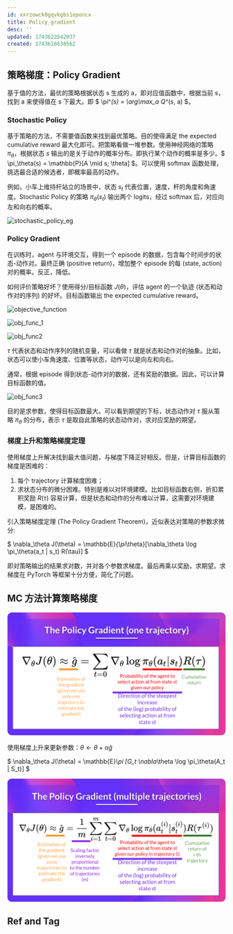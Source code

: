 ```yaml
---
id: xxrzowck0gqvkgbs1eponcx
title: Policy_gradient
desc: ''
updated: 1743622542037
created: 1743616638562
---
```


## 策略梯度：Policy Gradient

基于值的方法，最优的策略根据状态 s 生成的 a，即对应值函数中，根据当前 s，找到 a 来使得值在 s 下最大。即 $ \pi^*(s) = \arg\max_a Q^*(s, a) $。

### Stochastic Policy

基于策略的方法，不需要值函数来找到最优策略。目的使得满足 the expected cumulative reward 最大化即可。把策略看做一堆参数。使用神经网络的策略 $\pi_\theta$，根据状态 $s$ 输出的是关于动作的概率分布。即执行某个动作的概率是多少。$ \pi_\theta(s) = \mathbb{P}[A \mid s; \theta] $。可以使用 softmax 函数处理，挑选最合适的候选者，即概率最高的动作。

例如，小车上维持杆站立的场景中，状态 $s_t$ 代表位置，速度，杆的角度和角速度。Stochastic Policy 的策略 $\pi_\theta(s_t)$ 输出两个 logits，经过 softmax 后，对应向左和向右的概率。

![stochastic_policy_eg](assets/images/rl.Policy_gradient_和_GAE/stochastic_policy_eg.png)

### Policy Gradient

在训练时，agent 与环境交互，得到一个 episode 的数据，包含每个时间步的状态-动作对。最终正确 (positive return)，增加整个 episode 的每 (state, action) 对的概率。反正，降低。

如何评价策略好坏？使用得分/目标函数 $J(\theta)$，评估 agent 的一个轨迹 (状态和动作对的序列) 的好坏。目标函数输出 the expected cumulative reward。

![objective_function](assets/images/rl.Policy_gradient_和_GAE/objective_function.png)

![obj_func_1](assets/images/rl.Policy_gradient_和_GAE/obj_func_1.png)

![obj_func2](assets/images/rl.Policy_gradient_和_GAE/obj_func2.png)

$\tau$ 代表状态和动作序列的随机变量，可以看做 $\tau$ 就是状态和动作对的抽象。比如，状态可以使小车角速度、位置等状态，动作可以是向左和向右。

通常，根据 episode 得到状态-动作对的数据，还有奖励的数据。因此，可以计算目标函数的值。

![obj_func3](assets/images/rl.Policy_gradient_和_GAE/obj_func3.png)

目的是求参数，使得目标函数最大。可以看到期望的下标，状态动作对 $\tau$ 服从策略 $\pi_\theta$ 的分布，表示 $\tau$ 是取自此策略的状态动作对，求对应奖励的期望。

### 梯度上升和策略梯度定理

使用梯度上升解决找到最大值问题，与梯度下降正好相反。但是，计算目标函数的梯度是困难的：
1. 每个 trajectory 计算梯度困难；
2. 求状态分布的微分困难。特别是难以对环境建模。比如目标函数右侧，折扣累积奖励 $R(\tau)$ 容易计算，但是状态和动作的分布难以计算，这需要对环境建模，是困难的。

引入策略梯度定理 (The Policy Gradient Theorem)，近似表达对策略的参数求微分:

$ \nabla_\theta J(\theta) = \mathbb{E}_{\pi_\theta}[\nabla_\theta \log \pi_\theta(a_t | s_t) R(\tau)] $

即对策略输出的结果求对数，并对各个参数求梯度。最后再乘以奖励，求期望。求梯度在 PyTorch 等框架十分方便，简化了问题。

## MC 方法计算策略梯度

![mc_pg_1](assets/images/rl.Policy_gradient/mc_pg_1.png)

使用梯度上升来更新参数：$\theta \leftarrow \theta + \alpha \hat{g}$

$ \nabla_\theta J(\theta) = \mathbb{E}_\pi [G_t \nabla_\theta \log \pi_\theta(A_t | S_t)] $

![mc_pg_2](assets/images/rl.Policy_gradient/mc_pg_2.png)

## Ref and Tag